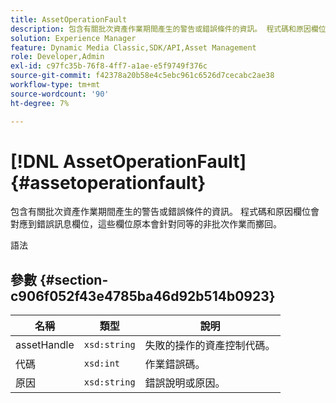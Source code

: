 ```yaml
---
title: AssetOperationFault
description: 包含有關批次資產作業期間產生的警告或錯誤條件的資訊。 程式碼和原因欄位會對應到錯誤訊息欄位，這些欄位原本會針對同等的非批次作業而擲回。
solution: Experience Manager
feature: Dynamic Media Classic,SDK/API,Asset Management
role: Developer,Admin
exl-id: c97fc35b-76f8-4ff7-a1ae-e5f9749f376c
source-git-commit: f42378a20b58e4c5ebc961c6526d7cecabc2ae38
workflow-type: tm+mt
source-wordcount: '90'
ht-degree: 7%

---
```


# [!DNL AssetOperationFault]{#assetoperationfault}

包含有關批次資產作業期間產生的警告或錯誤條件的資訊。 程式碼和原因欄位會對應到錯誤訊息欄位，這些欄位原本會針對同等的非批次作業而擲回。

語法

## 參數 {#section-c906f052f43e4785ba46d92b514b0923}

| 名稱 | 類型 | 說明 |
|---|---|---|
| assetHandle | `xsd:string` | 失敗的操作的資產控制代碼。 |
| 代碼 | `xsd:int` | 作業錯誤碼。 |
| 原因 | `xsd:string` | 錯誤說明或原因。 |
